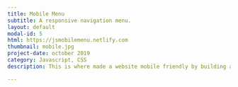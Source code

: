 ```yaml
---
title: Mobile Menu
subtitle: A responsive navigation menu.
layout: default
modal-id: 5
html: https://jsmobilemenu.netlify.com
thumbnail: mobile.jpg
project-date: october 2019
category: Javascript, CSS
description: This is where made a website mobile friendly by building a hamburger menu.

---
```

